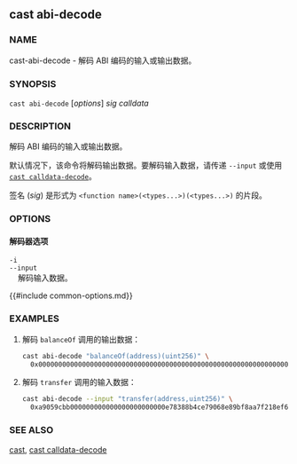 ## cast abi-decode

### NAME

cast-abi-decode - 解码 ABI 编码的输入或输出数据。

### SYNOPSIS

``cast abi-decode`` [*options*] *sig* *calldata*

### DESCRIPTION

解码 ABI 编码的输入或输出数据。

默认情况下，该命令将解码输出数据。要解码输入数据，请传递 `--input` 或使用 [`cast calldata-decode`](./cast-calldata-decode.md)。

签名 (*sig*) 是形式为 `<function name>(<types...>)(<types...>)` 的片段。

### OPTIONS

#### 解码器选项

`-i`  
`--input`  
&nbsp;&nbsp;&nbsp;&nbsp;解码输入数据。

{{#include common-options.md}}

### EXAMPLES

1. 解码 `balanceOf` 调用的输出数据：
    ```sh
    cast abi-decode "balanceOf(address)(uint256)" \
      0x000000000000000000000000000000000000000000000000000000000000000a
    ```

2. 解码 `transfer` 调用的输入数据：
    ```sh
    cast abi-decode --input "transfer(address,uint256)" \
      0xa9059cbb000000000000000000000000e78388b4ce79068e89bf8aa7f218ef6b9ab0e9d0000000000000000000000000000000000000000000000000008a8e4b1a3d8000
    ```

### SEE ALSO

[cast](./cast.md), [cast calldata-decode](./cast-calldata-decode.md)